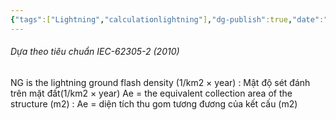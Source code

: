 ```yaml
---
{"tags":["Lightning","calculationlightning"],"dg-publish":true,"date":"2023-12-22","url":"https://docs.google.com/document/d/1XjSN3_-uwJaoKv6XkUcLO-ucTZN_CgcB/edit?usp=sharing&ouid=108456636918598274584&rtpof=true&sd=true","aliases":null,"Related":"ELT","permalink":"/Electric Engineer/ELT/Tính toán hệ thống nối đất/","dgPassFrontmatter":true,"noteIcon":"2","created":"2023-12-22T16:37:48.533+07:00","updated":"2023-12-25T15:30:15.000+07:00"}
---
```


###### Dựa theo tiêu chuẩn IEC-62305-2 (2010)

NG is the lightning ground flash density (1/km2 × year) :
Mật độ sét đánh trên mặt đất(1/km2 × year)
Ae = the equivalent collection area of the structure (m2) :
Ae = diện tích thu gom tương đương của kết cấu (m2)

